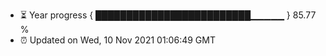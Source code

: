- ⏳ Year progress { █████████████████████████▁▁▁▁▁ } 85.77 %
- ⏰ Updated on Wed, 10 Nov 2021 01:06:49 GMT

